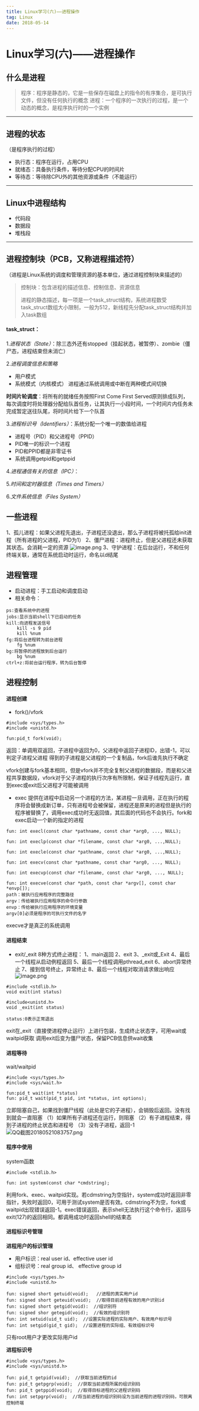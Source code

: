 ```yaml
---
title: Linux学习(六)——进程操作
tag: Linux
date: 2018-05-14
---
```


# Linux学习(六)——进程操作

## 什么是进程
> 程序：程序是静态的，它是一些保存在磁盘上的指令的有序集合，是可执行文件，但没有任何执行的概念
> 进程：一个程序的一次执行的过程，是一个动态的概念，是程序执行时的一个实例
---
## 进程的状态
（是程序执行的过程）
* 执行态：程序在运行，占用CPU
* 就绪态：具备执行条件，等待分配CPU的时间片
* 等待态：等待除CPU外的其他资源或条件（不能运行）
---
## Linux中进程结构
* 代码段
* 数据段
* 堆栈段

---

## 进程控制块（PCB，又称进程描述符）
（进程是Linux系统的调度和管理资源的基本单位，通过进程控制块来描述的）
> 控制块：包含进程的描述信息、控制信息、资源信息
>
> 进程的静态描述，每一项是一个task_struct结构，系统进程数受task_struct数组大小限制，一般为512，新线程先分配task_struct结构并加入task数组

#### task_struct：

1.*进程状态（State）*：除三态外还有stopped（挂起状态，被暂停）、zombie（僵尸态，进程结束但未消亡）

2.*进程调度信息和策略*
- 用户模式
- 系统模式（内核模式）
进程通过系统调用或中断在两种模式间切换

 **时间片轮调度**：将所有的就绪任务按照First Come First Served原则排成队列，每次调度时将处理器分配给队首任务，让其执行一小段时间，一个时间片内任务未完成暂定送往队尾，将时间片给下一个队首

3.*进程标识号（Identifiers）*：系统分配一个唯一的数值给进程
 - 进程号（PID）和父进程号（PPID）
 - PID唯一的标识一个进程
 - PID和PPID都是非零证书
 - 系统调用getpid和getppid

4.*进程通信有关的信息（IPC）*：

5.*时间和定时器信息（Times and Timers）*

6.*文件系统信息（Files System）*

## 一些进程
1、孤儿进程：如果父进程先退出，子进程还没退出，那么子进程将被托孤给init进程（所有进程的父进程，PID为1）
2、僵尸进程：进程终止，但是父进程还未获取其状态。会消耗一定的资源
![image.png](https://upload-images.jianshu.io/upload_images/4061843-12ebfac4c99f5d74.png?imageMogr2/auto-orient/strip%7CimageView2/2/w/1240)
3、守护进程：在后台运行，不和任何终端关联，通常在系统启动时运行，命名以d结尾

## 进程管理
- 启动进程：手工启动和调度启动
- 相关命令：
```
ps:查看系统中的进程
jobs:显示当前shell下已启动的任务
kill:向进程发送信号
    kill -s 9 pid
    kill %num
fg:将后台进程转为前台进程
    fg %num
bg:将暂停的进程放到后台运行
    bg %num
ctrl+z:将前台运行程序，转为后台暂停
```


## 进程控制

#### 进程创建
- fork()/vfork
```
#include <sys/types.h>
#include <unistd.h>

fun:pid_t fork(void);
```
返回：单调用双返回，子进程中返回为0，父进程中返回子进程ID，出错-1，可以判定子进程父进程
得到的子进程是父进程的一个复制品，fork后谁先执行不确定

vfork创建与fork基本相同，但是vfork并不完全复制父进程的数据段，而是和父进程共享数据段，vfork对于父子进程的执行次序有所限制，保证子线程先运行，直到exec或exit后父进程才可能被调用

- exec
提供在进程中启动另一个进程的方法，某进程一旦调用，正在执行的程序将会替换成新订单，只有进程号会被保留，进程还是原来的进程但是执行的程序被替换了，调用exec成功时无返回值，其后面的代码也不会执行。fork和exec启动一个新的指定的进程
```
fun: int execl(const char *pathname, const char *arg0, ..., NULL);

fun: int execlp(const char *filename, const char *arg0, ...,NULL);

fun: int execle(const char *pathname, const char *arg0, ...,NULL);

fun: int execv(const char *pathname, const char *arg0, ..., NULL);

fun: int execvp(const char *filename, const char *arg0, ..., NULL);

fun: int execve(const char *path, const char *argv[], const char *envp[]);
path：被执行应用程序的完整路径
argv：传给被执行应用程序的命令行参数
envp：传给被执行应用程序的环境变量
argv[0]必须是程序的可执行文件的名字
```
execve才是真正的系统调用
#### 进程结束
- exit/_exit
8种方式终止进程：
1、main返回
2、exit
3、_exit或_Exit
4、最后一个线程从启动例程返回
5、最后一个线程调用pthread_exit
6、abort异常终止
7、接到信号终止，异常终止
8、最后一个线程对取消请求做出响应
![image.png](https://upload-images.jianshu.io/upload_images/4061843-4e01f1d47dba7427.png?imageMogr2/auto-orient/strip%7CimageView2/2/w/1240)

```
#include <stdlib.h>
void exit(int status)

#include<unistd.h>
void _exit(int status)

status:0表示正常退出
```
exit在_exit（直接使进程停止运行）上进行包装，生成终止状态字，可用wait或waitpid获取
调用exit后变为僵尸状态，保留PCB信息供wait收集

#### 进程等待
wait/waitpid
```
#include <sys/types.h>
#include <sys/wait.h>

fun:pid_t wait(int *status)
fun: pid_t wait(pid_t pid, int *status, int options);
```
立即阻塞自己，如果找到僵尸线程（此处是它的子进程），会销毁后返回。没有找到就会一直阻塞
（1）如果所有子进程还在运行，则阻塞
（2）有子进程结束，得到子进程的终止状态和进程号
（3）没有子进程，返回-1
![QQ截图20180521083757.png](https://upload-images.jianshu.io/upload_images/4061843-f4457494c2391c60.png?imageMogr2/auto-orient/strip%7CimageView2/2/w/1240)



#### 程序中使用
system函数
```
#include <stdlib.h>

fun: int system(const char *cmdstring);
```
利用fork、exec、waitpid实现。若cdmstring为空指针，system成功时返回非零指针，失败时返回0，可用于测试system是否有效。cdmstring不为空，fork或waitpid出现错误返回-1。exec错误返回，表示shell无法执行这个命令行，返回与exit(127)的返回相同。都调用成功时返回shell的结束态

#### 进程标识号管理

**进程用户的标识管理**
- 用户标识：real user id、effective user id
- 组标识号：real group id、 effective group id
```
#include <sys/types.h>
#include <unistd.h>

fun: signed short getuid(void);   //进程的真实用户id
fun: signed short geteuid(void);  //取得目前进程有效的用户识别id
fun: signed short getgid(void):  //组识别符
fun: signed shor getegid(void);  //有效的组识别符
fun: int setuid(uid_t uid);  //设置实际进程的实际用户、有效用户标识号
fun: int setgid(gid_t gid);  //设置进程的实际组、有效组标识号
```
只有root用户才更改实际用户id

**进程标识号**
```
#include <sys/types.h>
#include <sys/unistd.h>

fun: pid_t getpid(void);  //获取当前进程的id
fun: pid_t getpgrp(void);  //获取当前进程所属的组识别码
fun: pid_t getppid(void);  //取得目标进程的父进程识别码
fun: int setpgrp(void);  //将当前进程的组识别码设为当前进程的进程识别码，可脱离控制终端
```